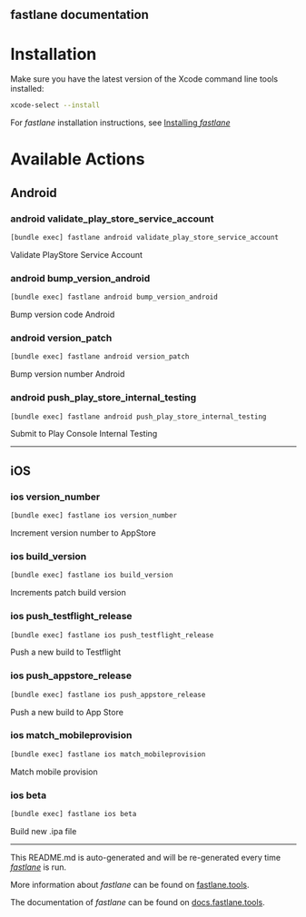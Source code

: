 fastlane documentation
----

# Installation

Make sure you have the latest version of the Xcode command line tools installed:

```sh
xcode-select --install
```

For _fastlane_ installation instructions, see [Installing _fastlane_](https://docs.fastlane.tools/#installing-fastlane)

# Available Actions

## Android

### android validate_play_store_service_account

```sh
[bundle exec] fastlane android validate_play_store_service_account
```

Validate PlayStore Service Account

### android bump_version_android

```sh
[bundle exec] fastlane android bump_version_android
```

Bump version code Android

### android version_patch

```sh
[bundle exec] fastlane android version_patch
```

Bump version number Android

### android push_play_store_internal_testing

```sh
[bundle exec] fastlane android push_play_store_internal_testing
```

Submit to Play Console Internal Testing

----


## iOS

### ios version_number

```sh
[bundle exec] fastlane ios version_number
```

Increment version number to AppStore

### ios build_version

```sh
[bundle exec] fastlane ios build_version
```

Increments patch build version

### ios push_testflight_release

```sh
[bundle exec] fastlane ios push_testflight_release
```

Push a new build to Testflight

### ios push_appstore_release

```sh
[bundle exec] fastlane ios push_appstore_release
```

Push a new build to App Store

### ios match_mobileprovision

```sh
[bundle exec] fastlane ios match_mobileprovision
```

Match mobile provision

### ios beta

```sh
[bundle exec] fastlane ios beta
```

Build new .ipa file

----

This README.md is auto-generated and will be re-generated every time [_fastlane_](https://fastlane.tools) is run.

More information about _fastlane_ can be found on [fastlane.tools](https://fastlane.tools).

The documentation of _fastlane_ can be found on [docs.fastlane.tools](https://docs.fastlane.tools).
